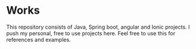 # Works
This repository consists of Java, Spring boot, angular and Ionic projects. I push my personal, free to use projects here. Feel free to use this for references and examples.
